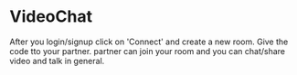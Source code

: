 # VideoChat

After you login/signup click on 'Connect' and create a new room. Give the code tto your partner.
partner can join your room and you can chat/share video and talk in general.
